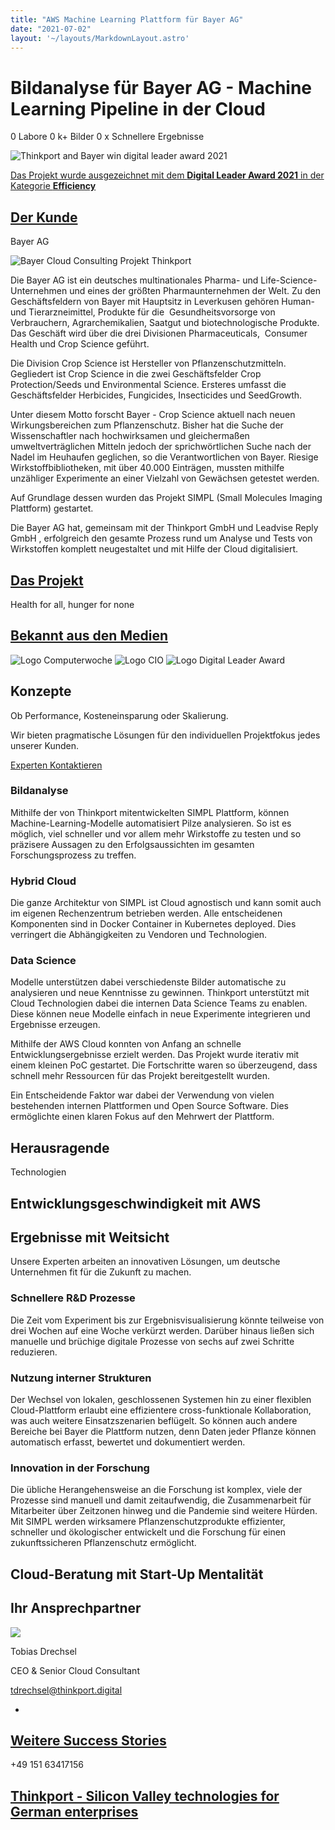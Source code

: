 ```yaml
---
title: "AWS Machine Learning Plattform für Bayer AG"
date: "2021-07-02"
layout: '~/layouts/MarkdownLayout.astro'
---
```


# Bildanalyse für Bayer AG - Machine Learning Pipeline in der Cloud

0 Labore 0 k+ Bilder 0 x Schnellere Ergebnisse 

![Thinkport and Bayer win digital leader award 2021](images/2021_DLA_signets_EFFICIENCY_bayer-1024x539.jpeg)

[Das Projekt wurde ausgezeichnet mit dem **Digital Leader Award 2021** in der Kategorie **Efficiency**](https://www.fairside.capital/)

## [Der Kunde](https://www.fairside.capital/)

Bayer AG

![Bayer Cloud Consulting Projekt Thinkport](images/Logo_Bayer.svg.png)

Die Bayer AG ist ein deutsches multinationales Pharma- und Life-Science-Unternehmen und eines der größten Pharmaunternehmen der Welt. Zu den Geschäftsfeldern von Bayer mit Hauptsitz in Leverkusen gehören Human- und Tierarzneimittel, Produkte für die  Gesundheitsvorsorge von Verbrauchern, Agrarchemikalien, Saatgut und biotechnologische Produkte. Das Geschäft wird über die drei Divisionen Pharmaceuticals,  Consumer Health und Crop Science geführt.    

Die Division Crop Science ist Hersteller von Pflanzenschutzmitteln. Gegliedert ist Crop Science in die zwei Geschäftsfelder Crop Protection/Seeds und Environmental Science. Ersteres umfasst die Geschäftsfelder Herbicides, Fungicides, Insecticides und SeedGrowth. 

Unter diesem Motto forscht Bayer - Crop Science aktuell nach neuen Wirkungsbereichen zum Pflanzenschutz. Bisher hat die Suche der Wissenschaftler nach hochwirksamen und gleichermaßen umweltverträglichen Mitteln jedoch der sprichwörtlichen Suche nach der Nadel im Heuhaufen geglichen, so die Verantwortlichen von Bayer. Riesige Wirkstoffbibliotheken, mit über 40.000 Einträgen, mussten mithilfe unzähliger Experimente an einer Vielzahl von Gewächsen getestet werden. 

Auf Grundlage dessen wurden das Projekt SIMPL (Small Molecules Imaging Plattform) gestartet. 

Die Bayer AG hat, gemeinsam mit der Thinkport GmbH und Leadvise Reply GmbH , erfolgreich den gesamte Prozess rund um Analyse und Tests von Wirkstoffen komplett neugestaltet und mit Hilfe der Cloud digitalisiert.

## [Das Projekt](https://www.fairside.capital/)

Health for all, hunger for none

## [Bekannt aus den Medien](https://www.fairside.capital/)

![Logo Computerwoche](images/300px-Computerwoche-Logo.svg.png) ![Logo CIO](images/1200px-CIO-Logo.svg-1024x614.png) ![Logo Digital Leader Award](https://thinkport.digital/wp-content/uploads/2021/07/DLA_Logo.svg)

## Konzepte

Ob Performance, Kosteneinsparung oder Skalierung. 

Wir bieten pragmatische Lösungen für den individuellen Projektfokus jedes unserer Kunden.

[Experten Kontaktieren](https://thinkport.digital/kontaktieren)

### Bildanalyse

Mithilfe der von Thinkport mitentwickelten SIMPL Plattform, können Machine-Learning-Modelle automatisiert Pilze analysieren. So ist es möglich, viel schneller und vor allem mehr Wirkstoffe zu testen und so präzisere Aussagen zu den Erfolgsaussichten im gesamten Forschungsprozess zu treffen.

### Hybrid Cloud

Die ganze Architektur von SIMPL ist Cloud agnostisch und kann somit auch im eigenen Rechenzentrum betrieben werden. Alle entscheidenen Komponenten sind in Docker Container in Kubernetes deployed. Dies verringert die Abhängigkeiten zu Vendoren und Technologien.

### Data Science

Modelle unterstützen dabei verschiedenste Bilder automatische zu analysieren und neue Kenntnisse zu gewinnen. Thinkport unterstützt mit Cloud Technologien dabei die internen Data Science Teams zu enablen. Diese können neue Modelle einfach in neue Experimente integrieren und Ergebnisse erzeugen.

Mithilfe der AWS Cloud konnten von Anfang an schnelle Entwicklungsergebnisse erzielt werden. Das Projekt wurde iterativ mit einem kleinen PoC gestartet. Die Fortschritte waren so überzeugend, dass schnell mehr Ressourcen für das Projekt bereitgestellt wurden.  
  
Ein Entscheidende Faktor war dabei der Verwendung von vielen bestehenden internen Plattformen und Open Source Software. Dies ermöglichte einen klaren Fokus auf den Mehrwert der Plattform.

## Herausragende  

Technologien

## Entwicklungsgeschwindigkeit mit AWS

## Ergebnisse mit Weitsicht

Unsere Experten arbeiten an innovativen Lösungen, um deutsche Unternehmen fit für die Zukunft zu machen.

### Schnellere R&D Prozesse

Die Zeit vom Experiment bis zur Ergebnisvisualisierung könnte teilweise von drei Wochen auf eine Woche verkürzt werden. Darüber hinaus ließen sich manuelle und brüchige digitale Prozesse von sechs auf zwei Schritte reduzieren.

### Nutzung interner Strukturen

Der Wechsel von lokalen, geschlossenen Systemen hin zu einer flexiblen Cloud-Plattform erlaubt eine effizientere cross-funktionale Kollaboration, was auch weitere Einsatzszenarien beflügelt. So können auch andere Bereiche bei Bayer die Plattform nutzen, denn Daten jeder Pflanze können automatisch erfasst, bewertet und dokumentiert werden.

### Innovation in der Forschung

Die übliche Herangehensweise an die Forschung ist komplex, viele der Prozesse sind manuell und damit zeitaufwendig, die Zusammenarbeit für Mitarbeiter über Zeitzonen hinweg und die Pandemie sind weitere Hürden. Mit SIMPL werden wirksamere Pflanzenschutzprodukte effizienter, schneller und ökologischer entwickelt und die Forschung für einen zukunftssicheren Pflanzenschutz ermöglicht.

## Cloud-Beratung mit Start-Up Mentalität

## Ihr Ansprechpartner

![](images/Tobias-Portrait.png)

Tobias Drechsel

CEO & Senior Cloud Consultant

tdrechsel@thinkport.digital

* [](https://de.linkedin.com/in/philipp-d-angelo-27389111b)

## [Weitere Success Stories](https://thinkport.digital/cloud-excellence-workshops)

+49 151 63417156

## [Thinkport - Silicon Valley technologies for German enterprises](https://thinkport.digital/kontaktieren/)
